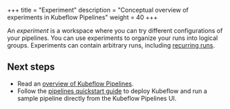 +++
title = "Experiment"
description = "Conceptual overview of experiments in Kubeflow Pipelines"
weight = 40
+++

An *experiment* is a workspace where you can try different configurations of
your pipelines. You can use experiments to organize your runs into logical
groups. Experiments can contain arbitrary runs, including 
[recurring runs](/docs/pipelines/concepts/run#recurring-run).

## Next steps

* Read an [overview of Kubeflow Pipelines](/docs/pipelines/pipelines-overview/).
* Follow the [pipelines quickstart guide](/docs/pipelines/pipelines-quickstart/) 
  to deploy Kubeflow and run a sample pipeline directly from the Kubeflow 
  Pipelines UI.